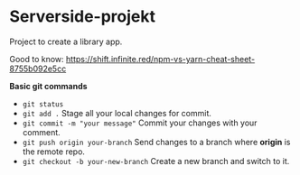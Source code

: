 # Serverside-projekt
Project to create a library app.

Good to know:
https://shift.infinite.red/npm-vs-yarn-cheat-sheet-8755b092e5cc


**Basic git commands**

- `git status`
- `git add .` Stage all your local changes for commit.
- `git commit -m "your message"` Commit your changes with your comment.
- `git push origin your-branch` Send changes to a branch where **origin** is the remote repo.
- `git checkout -b your-new-branch` Create a new branch and switch to it.

